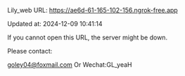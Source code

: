Lily_web URL: https://ae6d-61-165-102-156.ngrok-free.app

Updated at: 2024-12-09 10:41:14

If you cannot open this URL, the server might be down.

Please contact: 

goley04@foxmail.com Or Wechat:GL_yeaH